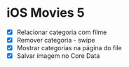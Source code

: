 # iOS Movies 5

- [x] Relacionar categoria com filme
- [x] Remover categoria - swipe
- [x] Mostrar categorias na página do file
- [x] Salvar imagem no Core Data

